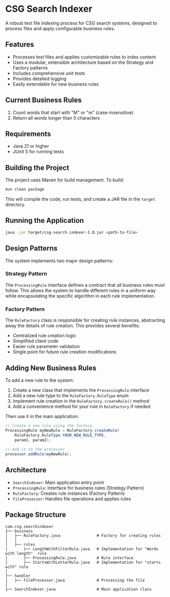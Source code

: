# CSG Search Indexer

A robust text file indexing process for CSG search systems, designed to process files and apply configurable business rules.

## Features

- Processes text files and applies customizable rules to index content
- Uses a modular, extensible architecture based on the Strategy and Factory patterns
- Includes comprehensive unit tests
- Provides detailed logging
- Easily extendable for new business rules

## Current Business Rules

1. Count words that start with "M" or "m" (case-insensitive)
2. Return all words longer than 5 characters

## Requirements

- Java 21 or higher
- JUnit 5 for running tests

## Building the Project

The project uses Maven for build management. To build:

```bash
mvn clean package
```

This will compile the code, run tests, and create a JAR file in the `target` directory.

## Running the Application

```bash
java -jar target/csg-search-indexer-1.0.jar <path-to-file>
```

## Design Patterns

The system implements two major design patterns:

### Strategy Pattern

The `ProcessingRule` interface defines a contract that all business rules must follow. This allows the system to handle different rules in a uniform way while encapsulating the specific algorithm in each rule implementation.

### Factory Pattern

The `RuleFactory` class is responsible for creating rule instances, abstracting away the details of rule creation. This provides several benefits:
- Centralized rule creation logic
- Simplified client code
- Easier rule parameter validation
- Single point for future rule creation modifications

## Adding New Business Rules

To add a new rule to the system:

1. Create a new class that implements the `ProcessingRule` interface
2. Add a new rule type to the `RuleFactory.RuleType` enum
3. Implement rule creation in the `RuleFactory.createRule()` method
4. Add a convenience method for your rule in `RuleFactory` if needed

Then use it in the main application:

```java
// Create a new rule using the factory
ProcessingRule myNewRule = RuleFactory.createRule(
    RuleFactory.RuleType.YOUR_NEW_RULE_TYPE, 
    param1, param2);
    
// Add it to the processor
processor.addRule(myNewRule);
```

## Architecture

- `SearchIndexer`: Main application entry point
- `ProcessingRule`: Interface for business rules (Strategy Pattern)
- `RuleFactory`: Creates rule instances (Factory Pattern)
- `FileProcessor`: Handles file operations and applies rules

## Package Structure

```
com.csg.searchindexer
├── business
│   ├── RuleFactory.java                # Factory for creating rules
│   │
│   ├── rules
│       ├── LengthWithFilterRule.java   # Implementation for "Words with length"  rule
│       ├── ProcessingRule.java         # Rule interface
│       ├── StartsWithLetterRule.java   # Implementation for "starts with" rule
│
├── handler
│   ├── FileProcessor.java              # Processing the file
│
├── SearchIndexer.java                  # Main application class
